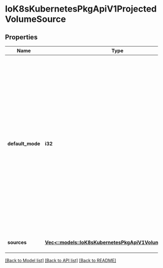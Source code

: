 # IoK8sKubernetesPkgApiV1ProjectedVolumeSource

## Properties
Name | Type | Description | Notes
------------ | ------------- | ------------- | -------------
**default_mode** | **i32** | Mode bits to use on created files by default. Must be a value between 0 and 0777. Directories within the path are not affected by this setting. This might be in conflict with other options that affect the file mode, like fsGroup, and the result can be other mode bits set. | [optional] [default to null]
**sources** | [**Vec<::models::IoK8sKubernetesPkgApiV1VolumeProjection>**](io.k8s.kubernetes.pkg.api.v1.VolumeProjection.md) | list of volume projections | [default to null]

[[Back to Model list]](../README.md#documentation-for-models) [[Back to API list]](../README.md#documentation-for-api-endpoints) [[Back to README]](../README.md)


